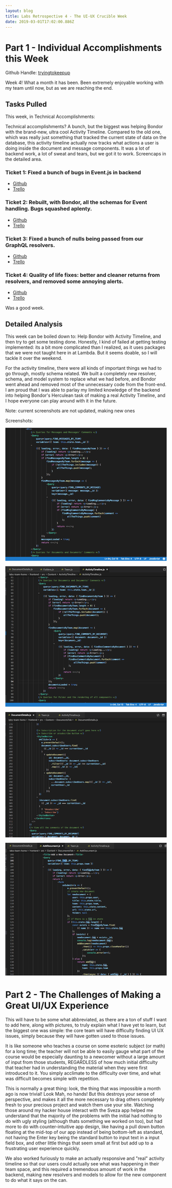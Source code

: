 ```yaml
---
layout: blog
title: Labs Retrospective 4 - The UI-UX Crucible Week
date: 2019-03-01T17:02:00.886Z
---
```

# Part 1 - Individual Accomplishments this Week

Github Handle: [tryingtokeepup](https://github.com/tryingtokeepup)

Week 4! What a month it has been. Been extremely enjoyable working with my team until now, but as we are reaching the end.

## Tasks Pulled

This week, in Technical Accomplishments:

Technical accomplishments? A bunch, but the biggest was helping Bondor with the brand-new, ultra cool Activity Timeline. Compared to the old one, which was really just something that tracked the current state of data on the database, this activity timeline actually now tracks what actions a user is doing inside the document and message components. It was a lot of backend work, a lot of sweat and tears, but we got it to work. Screencaps in the detailed area.

### Ticket 1: Fixed a bunch of bugs in Event.js in backend

* [Github](https://github.com/Lambda-School-Labs/labs-team-home/pull/362)
* [Trello](https://trello.com/c/QW8mvUpD/85-testing-and-fixing-folder-functions-from-last-week)

### Ticket 2: Rebuilt, with Bondor, all the schemas for Event handling. Bugs squashed aplenty.

* [Github](https://github.com/Lambda-School-Labs/labs-team-home/pull/370)
* [Trello](https://trello.com/c/QW8mvUpD/85-testing-and-fixing-folder-functions-from-last-week)

### Ticket 3: Fixed a bunch of nulls being passed from our GraphQL resolvers.

* [Github](https://github.com/Lambda-School-Labs/labs-team-home/pull/384)
* [Trello](https://trello.com/c/QW8mvUpD/85-testing-and-fixing-folder-functions-from-last-week)

### Ticket 4: Quality of life fixes: better and cleaner returns from resolvers, and removed some annoying alerts.

* [Github](https://github.com/Lambda-School-Labs/labs-team-home/pull/395)
* [Trello](https://trello.com/c/QW8mvUpD/85-testing-and-fixing-folder-functions-from-last-week)

Was a good week. 

## Detailed Analysis

This week can be boiled down to: Help Bondor with Activity Timeline, and then try to get some testing done. Honestly, I kind of failed at getting testing implemented: its a bit more complicated than I realized, as it uses packages that we were not taught here in at Lambda. But it seems doable, so I will tackle it over the weekend. 

For the activity timeline, there were all kinds of important things we had to go through, mostly schema related. We built a completely new resolver, schema, and model system to replace what we had before, and Bondor went ahead and removed most of the unnecessary code from the front-end. I am proud that I was able to parlay my limited knowledge of the backend into helping Bondor's Herculean task of making a real Activity Timeline, and I hope everyone can play around with it in the future. 


Note: current screenshots are not updated, making new ones

Screenshots:

![](../assets/activity-timeline-1.png "Activity Timeline - This shows the first part of the fix.")

![](../assets/activity-timeline2.png "This is the 2nd part.")

![](../assets/subscribe-function.png "I assisted Nedim too this week on the subscribe functionality. Final implementation was done by Bondor.")

![](../assets/tag-function.png "Not all of the code (of course), but this was my primary duty. Eileen helped tremendously.")



# Part 2 - The Challenges of Making a Great UI/UX Experience

This will have to be some what abbreviated, as there are a ton of stuff I want to add here, along with pictures, to truly explain what I have yet to learn, but the biggest one was simple: the core team will have difficulty finding UI UX issues, simply because they will have gotten used to those issues. 

It is like someone who teaches a course on some esoteric subject (or math) for a long time; the teacher will not be able to easily gauge what part of the course would be especially daunting to a newcomer without a large amount of input from those students, REGARDLESS of how much initial difficulty that teacher had in understanding the material when they were first introduced to it. You simply acclimate to the difficulty over time, and what was difficult becomes simple with repetition.

This is normally a great thing: look, the thing that was impossible a month ago is now trivial! Look Mah, no hands! But this destroys your sense of perspective, and makes it all the more necessary to drag others completely fresh to your precious project and watch them use your site. Watching those around my hacker house interact with the Sveza app helped me understand that the majority of the problems with the initial had nothing to do with ugly styling (although thats something we worked on too), but had more to do with counter-intuitive app design, like having a pull down button floating at the mid-top of our app instead of being bottom-left as standard, not having the Enter key being the standard button to input text in a input field box, and other little things that seem small at first but add up to a frustrating user experience quickly.

We also worked furiously to make an actually responsive and "real" activity timeline so that our users could actually see what was happening in their team space, and this required a tremendous amount of work in the backend, making new resolvers and models to allow for the new component to do what it says on the can. 
